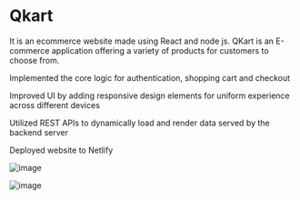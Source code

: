 # Qkart
It is an ecommerce website made using React and node js. 
QKart is an E-commerce application offering a variety of products for customers to choose from.

Implemented the core logic for authentication, shopping cart and checkout

Improved UI by adding responsive design elements for uniform experience across different devices

Utilized REST APIs to dynamically load and render data served by the backend server

Deployed website to Netlify

![image](https://user-images.githubusercontent.com/49040430/133921062-528aa9c2-78ac-45e0-b9c1-db2e9b9d945e.png)

![image](https://user-images.githubusercontent.com/49040430/133921087-c6ee3b32-7978-4457-bea5-0a566dcc38f9.png)
